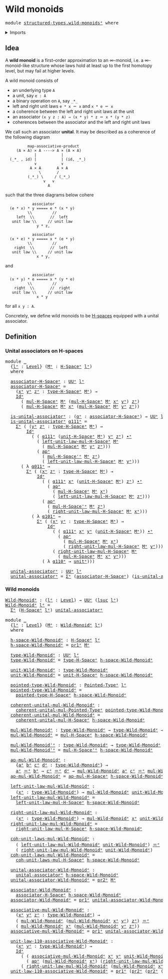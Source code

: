 # Wild monoids

<pre class="Agda"><a id="25" class="Keyword">module</a> <a id="32" href="structured-types.wild-monoids%25E1%25B5%2589.html" class="Module">structured-types.wild-monoidsᵉ</a> <a id="63" class="Keyword">where</a>
</pre>
<details><summary>Imports</summary>

<pre class="Agda"><a id="119" class="Keyword">open</a> <a id="124" class="Keyword">import</a> <a id="131" href="foundation.action-on-identifications-functions%25E1%25B5%2589.html" class="Module">foundation.action-on-identifications-functionsᵉ</a>
<a id="179" class="Keyword">open</a> <a id="184" class="Keyword">import</a> <a id="191" href="foundation.dependent-pair-types%25E1%25B5%2589.html" class="Module">foundation.dependent-pair-typesᵉ</a>
<a id="224" class="Keyword">open</a> <a id="229" class="Keyword">import</a> <a id="236" href="foundation.identity-types%25E1%25B5%2589.html" class="Module">foundation.identity-typesᵉ</a>
<a id="263" class="Keyword">open</a> <a id="268" class="Keyword">import</a> <a id="275" href="foundation.unit-type%25E1%25B5%2589.html" class="Module">foundation.unit-typeᵉ</a>
<a id="297" class="Keyword">open</a> <a id="302" class="Keyword">import</a> <a id="309" href="foundation.universe-levels%25E1%25B5%2589.html" class="Module">foundation.universe-levelsᵉ</a>

<a id="338" class="Keyword">open</a> <a id="343" class="Keyword">import</a> <a id="350" href="structured-types.h-spaces%25E1%25B5%2589.html" class="Module">structured-types.h-spacesᵉ</a>
<a id="377" class="Keyword">open</a> <a id="382" class="Keyword">import</a> <a id="389" href="structured-types.pointed-types%25E1%25B5%2589.html" class="Module">structured-types.pointed-typesᵉ</a>
</pre>
</details>

## Idea

A **wild monoid** is a first–order approximation to an ∞-monoid, i.e. a
∞-monoid-like structure whose laws hold at least up to the first homotopy level,
but may fail at higher levels.

A wild monoid consists of

- an underlying type `A`
- a unit, say `e : A`
- a binary operation on `A`, say `_*_`
- left and right unit laws `e * x ＝ x` and `x * e ＝ x`
- a coherence between the left and right unit laws at the unit
- an associator `(x y z : A) → (x * y) * z ＝ x * (y * z)`
- coherences between the associator and the left and right unit laws

We call such an associator **unital**. It may be described as a coherence of the
following diagram

```text
          map-associative-product
     (A × A) × A ----> A × (A × A)
             |           |
  (_*_ , id) |           | (id, _*_)
             ∨           ∨
           A × A       A × A
               \       /
          (_*_) \     / (_*_)
                 ∨   ∨
                   A
```

such that the three diagrams below cohere

```text
            associator
  (e * x) * y ===== e * (x * y)
          \\         //
     left  \\       //  left
   unit law \\     // unit law
              y * z,
```

```text
            associator
  (x * e) * y ===== x * (e * y)
          \\         //
    right  \\       //  left
   unit law \\     // unit law
              x * y,
```

and

```text
            associator
  (x * y) * e ===== x * (y * e)
          \\         //
    right  \\       //  right
   unit law \\     // unit law
              x * y
```

for all `x y : A`.

Concretely, we define wild monoids to be
[H-spaces](structured-types.h-spaces.md) equipped with a unital associator.

## Definition

### Unital associators on H-spaces

<pre class="Agda"><a id="2156" class="Keyword">module</a> <a id="2163" href="structured-types.wild-monoids%25E1%25B5%2589.html#2163" class="Module">_</a>
  <a id="2167" class="Symbol">{</a><a id="2168" href="structured-types.wild-monoids%25E1%25B5%2589.html#2168" class="Bound">lᵉ</a> <a id="2171" class="Symbol">:</a> <a id="2173" href="Agda.Primitive.html#742" class="Postulate">Level</a><a id="2178" class="Symbol">}</a> <a id="2180" class="Symbol">(</a><a id="2181" href="structured-types.wild-monoids%25E1%25B5%2589.html#2181" class="Bound">Mᵉ</a> <a id="2184" class="Symbol">:</a> <a id="2186" href="structured-types.h-spaces%25E1%25B5%2589.html#2553" class="Function">H-Spaceᵉ</a> <a id="2195" href="structured-types.wild-monoids%25E1%25B5%2589.html#2168" class="Bound">lᵉ</a><a id="2197" class="Symbol">)</a>
  <a id="2201" class="Keyword">where</a>

  <a id="2210" href="structured-types.wild-monoids%25E1%25B5%2589.html#2210" class="Function">associator-H-Spaceᵉ</a> <a id="2230" class="Symbol">:</a> <a id="2232" href="Agda.Primitive.html#429" class="Primitive">UUᵉ</a> <a id="2236" href="structured-types.wild-monoids%25E1%25B5%2589.html#2168" class="Bound">lᵉ</a>
  <a id="2241" href="structured-types.wild-monoids%25E1%25B5%2589.html#2210" class="Function">associator-H-Spaceᵉ</a> <a id="2261" class="Symbol">=</a>
    <a id="2267" class="Symbol">(</a><a id="2268" href="structured-types.wild-monoids%25E1%25B5%2589.html#2268" class="Bound">xᵉ</a> <a id="2271" href="structured-types.wild-monoids%25E1%25B5%2589.html#2271" class="Bound">yᵉ</a> <a id="2274" href="structured-types.wild-monoids%25E1%25B5%2589.html#2274" class="Bound">zᵉ</a> <a id="2277" class="Symbol">:</a> <a id="2279" href="structured-types.h-spaces%25E1%25B5%2589.html#2975" class="Function">type-H-Spaceᵉ</a> <a id="2293" href="structured-types.wild-monoids%25E1%25B5%2589.html#2181" class="Bound">Mᵉ</a><a id="2295" class="Symbol">)</a> <a id="2297" class="Symbol">→</a>
    <a id="2303" href="foundation-core.identity-types%25E1%25B5%2589.html#2647" class="Datatype">Idᵉ</a>
      <a id="2313" class="Symbol">(</a> <a id="2315" href="structured-types.h-spaces%25E1%25B5%2589.html#3288" class="Function">mul-H-Spaceᵉ</a> <a id="2328" href="structured-types.wild-monoids%25E1%25B5%2589.html#2181" class="Bound">Mᵉ</a> <a id="2331" class="Symbol">(</a><a id="2332" href="structured-types.h-spaces%25E1%25B5%2589.html#3288" class="Function">mul-H-Spaceᵉ</a> <a id="2345" href="structured-types.wild-monoids%25E1%25B5%2589.html#2181" class="Bound">Mᵉ</a> <a id="2348" href="structured-types.wild-monoids%25E1%25B5%2589.html#2268" class="Bound">xᵉ</a> <a id="2351" href="structured-types.wild-monoids%25E1%25B5%2589.html#2271" class="Bound">yᵉ</a><a id="2353" class="Symbol">)</a> <a id="2355" href="structured-types.wild-monoids%25E1%25B5%2589.html#2274" class="Bound">zᵉ</a><a id="2357" class="Symbol">)</a>
      <a id="2365" class="Symbol">(</a> <a id="2367" href="structured-types.h-spaces%25E1%25B5%2589.html#3288" class="Function">mul-H-Spaceᵉ</a> <a id="2380" href="structured-types.wild-monoids%25E1%25B5%2589.html#2181" class="Bound">Mᵉ</a> <a id="2383" href="structured-types.wild-monoids%25E1%25B5%2589.html#2268" class="Bound">xᵉ</a> <a id="2386" class="Symbol">(</a><a id="2387" href="structured-types.h-spaces%25E1%25B5%2589.html#3288" class="Function">mul-H-Spaceᵉ</a> <a id="2400" href="structured-types.wild-monoids%25E1%25B5%2589.html#2181" class="Bound">Mᵉ</a> <a id="2403" href="structured-types.wild-monoids%25E1%25B5%2589.html#2271" class="Bound">yᵉ</a> <a id="2406" href="structured-types.wild-monoids%25E1%25B5%2589.html#2274" class="Bound">zᵉ</a><a id="2408" class="Symbol">))</a>

  <a id="2414" href="structured-types.wild-monoids%25E1%25B5%2589.html#2414" class="Function">is-unital-associatorᵉ</a> <a id="2436" class="Symbol">:</a> <a id="2438" class="Symbol">(</a><a id="2439" href="structured-types.wild-monoids%25E1%25B5%2589.html#2439" class="Bound">αᵉ</a> <a id="2442" class="Symbol">:</a> <a id="2444" href="structured-types.wild-monoids%25E1%25B5%2589.html#2210" class="Function">associator-H-Spaceᵉ</a><a id="2463" class="Symbol">)</a> <a id="2465" class="Symbol">→</a> <a id="2467" href="Agda.Primitive.html#429" class="Primitive">UUᵉ</a> <a id="2471" href="structured-types.wild-monoids%25E1%25B5%2589.html#2168" class="Bound">lᵉ</a>
  <a id="2476" href="structured-types.wild-monoids%25E1%25B5%2589.html#2414" class="Function">is-unital-associatorᵉ</a> <a id="2498" href="structured-types.wild-monoids%25E1%25B5%2589.html#2498" class="Bound">α111ᵉ</a> <a id="2504" class="Symbol">=</a>
    <a id="2510" href="foundation.dependent-pair-types%25E1%25B5%2589.html#585" class="Record">Σᵉ</a> <a id="2513" class="Symbol">(</a> <a id="2515" class="Symbol">(</a><a id="2516" href="structured-types.wild-monoids%25E1%25B5%2589.html#2516" class="Bound">yᵉ</a> <a id="2519" href="structured-types.wild-monoids%25E1%25B5%2589.html#2519" class="Bound">zᵉ</a> <a id="2522" class="Symbol">:</a> <a id="2524" href="structured-types.h-spaces%25E1%25B5%2589.html#2975" class="Function">type-H-Spaceᵉ</a> <a id="2538" href="structured-types.wild-monoids%25E1%25B5%2589.html#2181" class="Bound">Mᵉ</a><a id="2540" class="Symbol">)</a> <a id="2542" class="Symbol">→</a>
        <a id="2552" href="foundation-core.identity-types%25E1%25B5%2589.html#2647" class="Datatype">Idᵉ</a>
          <a id="2566" class="Symbol">(</a> <a id="2568" class="Symbol">(</a> <a id="2570" href="structured-types.wild-monoids%25E1%25B5%2589.html#2498" class="Bound">α111ᵉ</a> <a id="2576" class="Symbol">(</a><a id="2577" href="structured-types.h-spaces%25E1%25B5%2589.html#3060" class="Function">unit-H-Spaceᵉ</a> <a id="2591" href="structured-types.wild-monoids%25E1%25B5%2589.html#2181" class="Bound">Mᵉ</a><a id="2593" class="Symbol">)</a> <a id="2595" href="structured-types.wild-monoids%25E1%25B5%2589.html#2516" class="Bound">yᵉ</a> <a id="2598" href="structured-types.wild-monoids%25E1%25B5%2589.html#2519" class="Bound">zᵉ</a><a id="2600" class="Symbol">)</a> <a id="2602" href="foundation-core.identity-types%25E1%25B5%2589.html#5906" class="Function Operator">∙ᵉ</a>
            <a id="2617" class="Symbol">(</a> <a id="2619" href="structured-types.h-spaces%25E1%25B5%2589.html#3973" class="Function">left-unit-law-mul-H-Spaceᵉ</a> <a id="2646" href="structured-types.wild-monoids%25E1%25B5%2589.html#2181" class="Bound">Mᵉ</a>
              <a id="2663" class="Symbol">(</a> <a id="2665" href="structured-types.h-spaces%25E1%25B5%2589.html#3288" class="Function">mul-H-Spaceᵉ</a> <a id="2678" href="structured-types.wild-monoids%25E1%25B5%2589.html#2181" class="Bound">Mᵉ</a> <a id="2681" href="structured-types.wild-monoids%25E1%25B5%2589.html#2516" class="Bound">yᵉ</a> <a id="2684" href="structured-types.wild-monoids%25E1%25B5%2589.html#2519" class="Bound">zᵉ</a><a id="2686" class="Symbol">)))</a>
            <a id="2702" class="Symbol">(</a> <a id="2704" href="foundation.action-on-identifications-functions%25E1%25B5%2589.html#735" class="Function">apᵉ</a>
              <a id="2722" class="Symbol">(</a> <a id="2724" href="structured-types.h-spaces%25E1%25B5%2589.html#3407" class="Function">mul-H-Space&#39;ᵉ</a> <a id="2738" href="structured-types.wild-monoids%25E1%25B5%2589.html#2181" class="Bound">Mᵉ</a> <a id="2741" href="structured-types.wild-monoids%25E1%25B5%2589.html#2519" class="Bound">zᵉ</a><a id="2743" class="Symbol">)</a>
              <a id="2759" class="Symbol">(</a> <a id="2761" href="structured-types.h-spaces%25E1%25B5%2589.html#3973" class="Function">left-unit-law-mul-H-Spaceᵉ</a> <a id="2788" href="structured-types.wild-monoids%25E1%25B5%2589.html#2181" class="Bound">Mᵉ</a> <a id="2791" href="structured-types.wild-monoids%25E1%25B5%2589.html#2516" class="Bound">yᵉ</a><a id="2793" class="Symbol">)))</a>
      <a id="2803" class="Symbol">(</a> <a id="2805" class="Symbol">λ</a> <a id="2807" href="structured-types.wild-monoids%25E1%25B5%2589.html#2807" class="Bound">α011ᵉ</a> <a id="2813" class="Symbol">→</a>
        <a id="2823" href="foundation.dependent-pair-types%25E1%25B5%2589.html#585" class="Record">Σᵉ</a> <a id="2826" class="Symbol">(</a> <a id="2828" class="Symbol">(</a><a id="2829" href="structured-types.wild-monoids%25E1%25B5%2589.html#2829" class="Bound">xᵉ</a> <a id="2832" href="structured-types.wild-monoids%25E1%25B5%2589.html#2832" class="Bound">zᵉ</a> <a id="2835" class="Symbol">:</a> <a id="2837" href="structured-types.h-spaces%25E1%25B5%2589.html#2975" class="Function">type-H-Spaceᵉ</a> <a id="2851" href="structured-types.wild-monoids%25E1%25B5%2589.html#2181" class="Bound">Mᵉ</a><a id="2853" class="Symbol">)</a> <a id="2855" class="Symbol">→</a>
            <a id="2869" href="foundation-core.identity-types%25E1%25B5%2589.html#2647" class="Datatype">Idᵉ</a>
              <a id="2887" class="Symbol">(</a> <a id="2889" class="Symbol">(</a> <a id="2891" href="structured-types.wild-monoids%25E1%25B5%2589.html#2498" class="Bound">α111ᵉ</a> <a id="2897" href="structured-types.wild-monoids%25E1%25B5%2589.html#2829" class="Bound">xᵉ</a> <a id="2900" class="Symbol">(</a><a id="2901" href="structured-types.h-spaces%25E1%25B5%2589.html#3060" class="Function">unit-H-Spaceᵉ</a> <a id="2915" href="structured-types.wild-monoids%25E1%25B5%2589.html#2181" class="Bound">Mᵉ</a><a id="2917" class="Symbol">)</a> <a id="2919" href="structured-types.wild-monoids%25E1%25B5%2589.html#2832" class="Bound">zᵉ</a><a id="2921" class="Symbol">)</a> <a id="2923" href="foundation-core.identity-types%25E1%25B5%2589.html#5906" class="Function Operator">∙ᵉ</a>
                <a id="2942" class="Symbol">(</a> <a id="2944" href="foundation.action-on-identifications-functions%25E1%25B5%2589.html#735" class="Function">apᵉ</a>
                  <a id="2966" class="Symbol">(</a> <a id="2968" href="structured-types.h-spaces%25E1%25B5%2589.html#3288" class="Function">mul-H-Spaceᵉ</a> <a id="2981" href="structured-types.wild-monoids%25E1%25B5%2589.html#2181" class="Bound">Mᵉ</a> <a id="2984" href="structured-types.wild-monoids%25E1%25B5%2589.html#2829" class="Bound">xᵉ</a><a id="2986" class="Symbol">)</a>
                  <a id="3006" class="Symbol">(</a> <a id="3008" href="structured-types.h-spaces%25E1%25B5%2589.html#3973" class="Function">left-unit-law-mul-H-Spaceᵉ</a> <a id="3035" href="structured-types.wild-monoids%25E1%25B5%2589.html#2181" class="Bound">Mᵉ</a> <a id="3038" href="structured-types.wild-monoids%25E1%25B5%2589.html#2832" class="Bound">zᵉ</a><a id="3040" class="Symbol">)))</a>
              <a id="3058" class="Symbol">(</a> <a id="3060" href="foundation.action-on-identifications-functions%25E1%25B5%2589.html#735" class="Function">apᵉ</a>
                <a id="3080" class="Symbol">(</a> <a id="3082" href="structured-types.h-spaces%25E1%25B5%2589.html#3407" class="Function">mul-H-Space&#39;ᵉ</a> <a id="3096" href="structured-types.wild-monoids%25E1%25B5%2589.html#2181" class="Bound">Mᵉ</a> <a id="3099" href="structured-types.wild-monoids%25E1%25B5%2589.html#2832" class="Bound">zᵉ</a><a id="3101" class="Symbol">)</a>
                <a id="3119" class="Symbol">(</a> <a id="3121" href="structured-types.h-spaces%25E1%25B5%2589.html#4147" class="Function">right-unit-law-mul-H-Spaceᵉ</a> <a id="3149" href="structured-types.wild-monoids%25E1%25B5%2589.html#2181" class="Bound">Mᵉ</a> <a id="3152" href="structured-types.wild-monoids%25E1%25B5%2589.html#2829" class="Bound">xᵉ</a><a id="3154" class="Symbol">)))</a>
          <a id="3168" class="Symbol">(</a> <a id="3170" class="Symbol">λ</a> <a id="3172" href="structured-types.wild-monoids%25E1%25B5%2589.html#3172" class="Bound">α101ᵉ</a> <a id="3178" class="Symbol">→</a>
            <a id="3192" href="foundation.dependent-pair-types%25E1%25B5%2589.html#585" class="Record">Σᵉ</a> <a id="3195" class="Symbol">(</a> <a id="3197" class="Symbol">(</a><a id="3198" href="structured-types.wild-monoids%25E1%25B5%2589.html#3198" class="Bound">xᵉ</a> <a id="3201" href="structured-types.wild-monoids%25E1%25B5%2589.html#3201" class="Bound">yᵉ</a> <a id="3204" class="Symbol">:</a> <a id="3206" href="structured-types.h-spaces%25E1%25B5%2589.html#2975" class="Function">type-H-Spaceᵉ</a> <a id="3220" href="structured-types.wild-monoids%25E1%25B5%2589.html#2181" class="Bound">Mᵉ</a><a id="3222" class="Symbol">)</a> <a id="3224" class="Symbol">→</a>
                <a id="3242" href="foundation-core.identity-types%25E1%25B5%2589.html#2647" class="Datatype">Idᵉ</a>
                  <a id="3264" class="Symbol">(</a> <a id="3266" class="Symbol">(</a> <a id="3268" href="structured-types.wild-monoids%25E1%25B5%2589.html#2498" class="Bound">α111ᵉ</a> <a id="3274" href="structured-types.wild-monoids%25E1%25B5%2589.html#3198" class="Bound">xᵉ</a> <a id="3277" href="structured-types.wild-monoids%25E1%25B5%2589.html#3201" class="Bound">yᵉ</a> <a id="3280" class="Symbol">(</a><a id="3281" href="structured-types.h-spaces%25E1%25B5%2589.html#3060" class="Function">unit-H-Spaceᵉ</a> <a id="3295" href="structured-types.wild-monoids%25E1%25B5%2589.html#2181" class="Bound">Mᵉ</a><a id="3297" class="Symbol">))</a> <a id="3300" href="foundation-core.identity-types%25E1%25B5%2589.html#5906" class="Function Operator">∙ᵉ</a>
                    <a id="3323" class="Symbol">(</a> <a id="3325" href="foundation.action-on-identifications-functions%25E1%25B5%2589.html#735" class="Function">apᵉ</a>
                      <a id="3351" class="Symbol">(</a> <a id="3353" href="structured-types.h-spaces%25E1%25B5%2589.html#3288" class="Function">mul-H-Spaceᵉ</a> <a id="3366" href="structured-types.wild-monoids%25E1%25B5%2589.html#2181" class="Bound">Mᵉ</a> <a id="3369" href="structured-types.wild-monoids%25E1%25B5%2589.html#3198" class="Bound">xᵉ</a><a id="3371" class="Symbol">)</a>
                      <a id="3395" class="Symbol">(</a> <a id="3397" href="structured-types.h-spaces%25E1%25B5%2589.html#4147" class="Function">right-unit-law-mul-H-Spaceᵉ</a> <a id="3425" href="structured-types.wild-monoids%25E1%25B5%2589.html#2181" class="Bound">Mᵉ</a> <a id="3428" href="structured-types.wild-monoids%25E1%25B5%2589.html#3201" class="Bound">yᵉ</a><a id="3430" class="Symbol">)))</a>
                  <a id="3452" class="Symbol">(</a> <a id="3454" href="structured-types.h-spaces%25E1%25B5%2589.html#4147" class="Function">right-unit-law-mul-H-Spaceᵉ</a> <a id="3482" href="structured-types.wild-monoids%25E1%25B5%2589.html#2181" class="Bound">Mᵉ</a>
                    <a id="3505" class="Symbol">(</a> <a id="3507" href="structured-types.h-spaces%25E1%25B5%2589.html#3288" class="Function">mul-H-Spaceᵉ</a> <a id="3520" href="structured-types.wild-monoids%25E1%25B5%2589.html#2181" class="Bound">Mᵉ</a> <a id="3523" href="structured-types.wild-monoids%25E1%25B5%2589.html#3198" class="Bound">xᵉ</a> <a id="3526" href="structured-types.wild-monoids%25E1%25B5%2589.html#3201" class="Bound">yᵉ</a><a id="3528" class="Symbol">)))</a>
              <a id="3546" class="Symbol">(</a> <a id="3548" class="Symbol">λ</a> <a id="3550" href="structured-types.wild-monoids%25E1%25B5%2589.html#3550" class="Bound">α110ᵉ</a> <a id="3556" class="Symbol">→</a> <a id="3558" href="foundation.unit-type%25E1%25B5%2589.html#826" class="Record">unitᵉ</a><a id="3563" class="Symbol">)))</a>

  <a id="3570" href="structured-types.wild-monoids%25E1%25B5%2589.html#3570" class="Function">unital-associatorᵉ</a> <a id="3589" class="Symbol">:</a> <a id="3591" href="Agda.Primitive.html#429" class="Primitive">UUᵉ</a> <a id="3595" href="structured-types.wild-monoids%25E1%25B5%2589.html#2168" class="Bound">lᵉ</a>
  <a id="3600" href="structured-types.wild-monoids%25E1%25B5%2589.html#3570" class="Function">unital-associatorᵉ</a> <a id="3619" class="Symbol">=</a> <a id="3621" href="foundation.dependent-pair-types%25E1%25B5%2589.html#585" class="Record">Σᵉ</a> <a id="3624" class="Symbol">(</a><a id="3625" href="structured-types.wild-monoids%25E1%25B5%2589.html#2210" class="Function">associator-H-Spaceᵉ</a><a id="3644" class="Symbol">)</a> <a id="3646" class="Symbol">(</a><a id="3647" href="structured-types.wild-monoids%25E1%25B5%2589.html#2414" class="Function">is-unital-associatorᵉ</a><a id="3668" class="Symbol">)</a>
</pre>
### Wild monoids

<pre class="Agda"><a id="Wild-Monoidᵉ"></a><a id="3701" href="structured-types.wild-monoids%25E1%25B5%2589.html#3701" class="Function">Wild-Monoidᵉ</a> <a id="3714" class="Symbol">:</a> <a id="3716" class="Symbol">(</a><a id="3717" href="structured-types.wild-monoids%25E1%25B5%2589.html#3717" class="Bound">lᵉ</a> <a id="3720" class="Symbol">:</a> <a id="3722" href="Agda.Primitive.html#742" class="Postulate">Level</a><a id="3727" class="Symbol">)</a> <a id="3729" class="Symbol">→</a> <a id="3731" href="Agda.Primitive.html#429" class="Primitive">UUᵉ</a> <a id="3735" class="Symbol">(</a><a id="3736" href="Agda.Primitive.html#931" class="Primitive">lsuc</a> <a id="3741" href="structured-types.wild-monoids%25E1%25B5%2589.html#3717" class="Bound">lᵉ</a><a id="3743" class="Symbol">)</a>
<a id="3745" href="structured-types.wild-monoids%25E1%25B5%2589.html#3701" class="Function">Wild-Monoidᵉ</a> <a id="3758" href="structured-types.wild-monoids%25E1%25B5%2589.html#3758" class="Bound">lᵉ</a> <a id="3761" class="Symbol">=</a>
  <a id="3765" href="foundation.dependent-pair-types%25E1%25B5%2589.html#585" class="Record">Σᵉ</a> <a id="3768" class="Symbol">(</a><a id="3769" href="structured-types.h-spaces%25E1%25B5%2589.html#2553" class="Function">H-Spaceᵉ</a> <a id="3778" href="structured-types.wild-monoids%25E1%25B5%2589.html#3758" class="Bound">lᵉ</a><a id="3780" class="Symbol">)</a> <a id="3782" href="structured-types.wild-monoids%25E1%25B5%2589.html#3570" class="Function">unital-associatorᵉ</a>

<a id="3802" class="Keyword">module</a> <a id="3809" href="structured-types.wild-monoids%25E1%25B5%2589.html#3809" class="Module">_</a>
  <a id="3813" class="Symbol">{</a><a id="3814" href="structured-types.wild-monoids%25E1%25B5%2589.html#3814" class="Bound">lᵉ</a> <a id="3817" class="Symbol">:</a> <a id="3819" href="Agda.Primitive.html#742" class="Postulate">Level</a><a id="3824" class="Symbol">}</a> <a id="3826" class="Symbol">(</a><a id="3827" href="structured-types.wild-monoids%25E1%25B5%2589.html#3827" class="Bound">Mᵉ</a> <a id="3830" class="Symbol">:</a> <a id="3832" href="structured-types.wild-monoids%25E1%25B5%2589.html#3701" class="Function">Wild-Monoidᵉ</a> <a id="3845" href="structured-types.wild-monoids%25E1%25B5%2589.html#3814" class="Bound">lᵉ</a><a id="3847" class="Symbol">)</a>
  <a id="3851" class="Keyword">where</a>

  <a id="3860" href="structured-types.wild-monoids%25E1%25B5%2589.html#3860" class="Function">h-space-Wild-Monoidᵉ</a> <a id="3881" class="Symbol">:</a> <a id="3883" href="structured-types.h-spaces%25E1%25B5%2589.html#2553" class="Function">H-Spaceᵉ</a> <a id="3892" href="structured-types.wild-monoids%25E1%25B5%2589.html#3814" class="Bound">lᵉ</a>
  <a id="3897" href="structured-types.wild-monoids%25E1%25B5%2589.html#3860" class="Function">h-space-Wild-Monoidᵉ</a> <a id="3918" class="Symbol">=</a> <a id="3920" href="foundation.dependent-pair-types%25E1%25B5%2589.html#697" class="Field">pr1ᵉ</a> <a id="3925" href="structured-types.wild-monoids%25E1%25B5%2589.html#3827" class="Bound">Mᵉ</a>

  <a id="3931" href="structured-types.wild-monoids%25E1%25B5%2589.html#3931" class="Function">type-Wild-Monoidᵉ</a> <a id="3949" class="Symbol">:</a> <a id="3951" href="Agda.Primitive.html#429" class="Primitive">UUᵉ</a> <a id="3955" href="structured-types.wild-monoids%25E1%25B5%2589.html#3814" class="Bound">lᵉ</a>
  <a id="3960" href="structured-types.wild-monoids%25E1%25B5%2589.html#3931" class="Function">type-Wild-Monoidᵉ</a> <a id="3978" class="Symbol">=</a> <a id="3980" href="structured-types.h-spaces%25E1%25B5%2589.html#2975" class="Function">type-H-Spaceᵉ</a> <a id="3994" href="structured-types.wild-monoids%25E1%25B5%2589.html#3860" class="Function">h-space-Wild-Monoidᵉ</a>

  <a id="4018" href="structured-types.wild-monoids%25E1%25B5%2589.html#4018" class="Function">unit-Wild-Monoidᵉ</a> <a id="4036" class="Symbol">:</a> <a id="4038" href="structured-types.wild-monoids%25E1%25B5%2589.html#3931" class="Function">type-Wild-Monoidᵉ</a>
  <a id="4058" href="structured-types.wild-monoids%25E1%25B5%2589.html#4018" class="Function">unit-Wild-Monoidᵉ</a> <a id="4076" class="Symbol">=</a> <a id="4078" href="structured-types.h-spaces%25E1%25B5%2589.html#3060" class="Function">unit-H-Spaceᵉ</a> <a id="4092" href="structured-types.wild-monoids%25E1%25B5%2589.html#3860" class="Function">h-space-Wild-Monoidᵉ</a>

  <a id="4116" href="structured-types.wild-monoids%25E1%25B5%2589.html#4116" class="Function">pointed-type-Wild-Monoidᵉ</a> <a id="4142" class="Symbol">:</a> <a id="4144" href="structured-types.pointed-types%25E1%25B5%2589.html#358" class="Function">Pointed-Typeᵉ</a> <a id="4158" href="structured-types.wild-monoids%25E1%25B5%2589.html#3814" class="Bound">lᵉ</a>
  <a id="4163" href="structured-types.wild-monoids%25E1%25B5%2589.html#4116" class="Function">pointed-type-Wild-Monoidᵉ</a> <a id="4189" class="Symbol">=</a>
    <a id="4195" href="structured-types.h-spaces%25E1%25B5%2589.html#2897" class="Function">pointed-type-H-Spaceᵉ</a> <a id="4217" href="structured-types.wild-monoids%25E1%25B5%2589.html#3860" class="Function">h-space-Wild-Monoidᵉ</a>

  <a id="4241" href="structured-types.wild-monoids%25E1%25B5%2589.html#4241" class="Function">coherent-unital-mul-Wild-Monoidᵉ</a> <a id="4274" class="Symbol">:</a>
    <a id="4280" href="structured-types.h-spaces%25E1%25B5%2589.html#1701" class="Function">coherent-unital-mul-Pointed-Typeᵉ</a> <a id="4314" href="structured-types.wild-monoids%25E1%25B5%2589.html#4116" class="Function">pointed-type-Wild-Monoidᵉ</a>
  <a id="4342" href="structured-types.wild-monoids%25E1%25B5%2589.html#4241" class="Function">coherent-unital-mul-Wild-Monoidᵉ</a> <a id="4375" class="Symbol">=</a>
    <a id="4381" href="structured-types.h-spaces%25E1%25B5%2589.html#3153" class="Function">coherent-unital-mul-H-Spaceᵉ</a> <a id="4410" href="structured-types.wild-monoids%25E1%25B5%2589.html#3860" class="Function">h-space-Wild-Monoidᵉ</a>

  <a id="4434" href="structured-types.wild-monoids%25E1%25B5%2589.html#4434" class="Function">mul-Wild-Monoidᵉ</a> <a id="4451" class="Symbol">:</a> <a id="4453" href="structured-types.wild-monoids%25E1%25B5%2589.html#3931" class="Function">type-Wild-Monoidᵉ</a> <a id="4471" class="Symbol">→</a> <a id="4473" href="structured-types.wild-monoids%25E1%25B5%2589.html#3931" class="Function">type-Wild-Monoidᵉ</a> <a id="4491" class="Symbol">→</a> <a id="4493" href="structured-types.wild-monoids%25E1%25B5%2589.html#3931" class="Function">type-Wild-Monoidᵉ</a>
  <a id="4513" href="structured-types.wild-monoids%25E1%25B5%2589.html#4434" class="Function">mul-Wild-Monoidᵉ</a> <a id="4530" class="Symbol">=</a> <a id="4532" href="structured-types.h-spaces%25E1%25B5%2589.html#3288" class="Function">mul-H-Spaceᵉ</a> <a id="4545" href="structured-types.wild-monoids%25E1%25B5%2589.html#3860" class="Function">h-space-Wild-Monoidᵉ</a>

  <a id="4569" href="structured-types.wild-monoids%25E1%25B5%2589.html#4569" class="Function">mul-Wild-Monoid&#39;ᵉ</a> <a id="4587" class="Symbol">:</a> <a id="4589" href="structured-types.wild-monoids%25E1%25B5%2589.html#3931" class="Function">type-Wild-Monoidᵉ</a> <a id="4607" class="Symbol">→</a> <a id="4609" href="structured-types.wild-monoids%25E1%25B5%2589.html#3931" class="Function">type-Wild-Monoidᵉ</a> <a id="4627" class="Symbol">→</a> <a id="4629" href="structured-types.wild-monoids%25E1%25B5%2589.html#3931" class="Function">type-Wild-Monoidᵉ</a>
  <a id="4649" href="structured-types.wild-monoids%25E1%25B5%2589.html#4569" class="Function">mul-Wild-Monoid&#39;ᵉ</a> <a id="4667" class="Symbol">=</a> <a id="4669" href="structured-types.h-spaces%25E1%25B5%2589.html#3407" class="Function">mul-H-Space&#39;ᵉ</a> <a id="4683" href="structured-types.wild-monoids%25E1%25B5%2589.html#3860" class="Function">h-space-Wild-Monoidᵉ</a>

  <a id="4707" href="structured-types.wild-monoids%25E1%25B5%2589.html#4707" class="Function">ap-mul-Wild-Monoidᵉ</a> <a id="4727" class="Symbol">:</a>
    <a id="4733" class="Symbol">{</a><a id="4734" href="structured-types.wild-monoids%25E1%25B5%2589.html#4734" class="Bound">aᵉ</a> <a id="4737" href="structured-types.wild-monoids%25E1%25B5%2589.html#4737" class="Bound">bᵉ</a> <a id="4740" href="structured-types.wild-monoids%25E1%25B5%2589.html#4740" class="Bound">cᵉ</a> <a id="4743" href="structured-types.wild-monoids%25E1%25B5%2589.html#4743" class="Bound">dᵉ</a> <a id="4746" class="Symbol">:</a> <a id="4748" href="structured-types.wild-monoids%25E1%25B5%2589.html#3931" class="Function">type-Wild-Monoidᵉ</a><a id="4765" class="Symbol">}</a> <a id="4767" class="Symbol">→</a>
    <a id="4773" href="structured-types.wild-monoids%25E1%25B5%2589.html#4734" class="Bound">aᵉ</a> <a id="4776" href="foundation-core.identity-types%25E1%25B5%2589.html#2730" class="Function Operator">＝ᵉ</a> <a id="4779" href="structured-types.wild-monoids%25E1%25B5%2589.html#4737" class="Bound">bᵉ</a> <a id="4782" class="Symbol">→</a> <a id="4784" href="structured-types.wild-monoids%25E1%25B5%2589.html#4740" class="Bound">cᵉ</a> <a id="4787" href="foundation-core.identity-types%25E1%25B5%2589.html#2730" class="Function Operator">＝ᵉ</a> <a id="4790" href="structured-types.wild-monoids%25E1%25B5%2589.html#4743" class="Bound">dᵉ</a> <a id="4793" class="Symbol">→</a> <a id="4795" href="structured-types.wild-monoids%25E1%25B5%2589.html#4434" class="Function">mul-Wild-Monoidᵉ</a> <a id="4812" href="structured-types.wild-monoids%25E1%25B5%2589.html#4734" class="Bound">aᵉ</a> <a id="4815" href="structured-types.wild-monoids%25E1%25B5%2589.html#4740" class="Bound">cᵉ</a> <a id="4818" href="foundation-core.identity-types%25E1%25B5%2589.html#2730" class="Function Operator">＝ᵉ</a> <a id="4821" href="structured-types.wild-monoids%25E1%25B5%2589.html#4434" class="Function">mul-Wild-Monoidᵉ</a> <a id="4838" href="structured-types.wild-monoids%25E1%25B5%2589.html#4737" class="Bound">bᵉ</a> <a id="4841" href="structured-types.wild-monoids%25E1%25B5%2589.html#4743" class="Bound">dᵉ</a>
  <a id="4846" href="structured-types.wild-monoids%25E1%25B5%2589.html#4707" class="Function">ap-mul-Wild-Monoidᵉ</a> <a id="4866" class="Symbol">=</a> <a id="4868" href="structured-types.h-spaces%25E1%25B5%2589.html#3519" class="Function">ap-mul-H-Spaceᵉ</a> <a id="4884" href="structured-types.wild-monoids%25E1%25B5%2589.html#3860" class="Function">h-space-Wild-Monoidᵉ</a>

  <a id="4908" href="structured-types.wild-monoids%25E1%25B5%2589.html#4908" class="Function">left-unit-law-mul-Wild-Monoidᵉ</a> <a id="4939" class="Symbol">:</a>
    <a id="4945" class="Symbol">(</a><a id="4946" href="structured-types.wild-monoids%25E1%25B5%2589.html#4946" class="Bound">xᵉ</a> <a id="4949" class="Symbol">:</a> <a id="4951" href="structured-types.wild-monoids%25E1%25B5%2589.html#3931" class="Function">type-Wild-Monoidᵉ</a><a id="4968" class="Symbol">)</a> <a id="4970" class="Symbol">→</a> <a id="4972" href="structured-types.wild-monoids%25E1%25B5%2589.html#4434" class="Function">mul-Wild-Monoidᵉ</a> <a id="4989" href="structured-types.wild-monoids%25E1%25B5%2589.html#4018" class="Function">unit-Wild-Monoidᵉ</a> <a id="5007" href="structured-types.wild-monoids%25E1%25B5%2589.html#4946" class="Bound">xᵉ</a> <a id="5010" href="foundation-core.identity-types%25E1%25B5%2589.html#2730" class="Function Operator">＝ᵉ</a> <a id="5013" href="structured-types.wild-monoids%25E1%25B5%2589.html#4946" class="Bound">xᵉ</a>
  <a id="5018" href="structured-types.wild-monoids%25E1%25B5%2589.html#4908" class="Function">left-unit-law-mul-Wild-Monoidᵉ</a> <a id="5049" class="Symbol">=</a>
    <a id="5055" href="structured-types.h-spaces%25E1%25B5%2589.html#3973" class="Function">left-unit-law-mul-H-Spaceᵉ</a> <a id="5082" href="structured-types.wild-monoids%25E1%25B5%2589.html#3860" class="Function">h-space-Wild-Monoidᵉ</a>

  <a id="5106" href="structured-types.wild-monoids%25E1%25B5%2589.html#5106" class="Function">right-unit-law-mul-Wild-Monoidᵉ</a> <a id="5138" class="Symbol">:</a>
    <a id="5144" class="Symbol">(</a><a id="5145" href="structured-types.wild-monoids%25E1%25B5%2589.html#5145" class="Bound">xᵉ</a> <a id="5148" class="Symbol">:</a> <a id="5150" href="structured-types.wild-monoids%25E1%25B5%2589.html#3931" class="Function">type-Wild-Monoidᵉ</a><a id="5167" class="Symbol">)</a> <a id="5169" class="Symbol">→</a> <a id="5171" href="structured-types.wild-monoids%25E1%25B5%2589.html#4434" class="Function">mul-Wild-Monoidᵉ</a> <a id="5188" href="structured-types.wild-monoids%25E1%25B5%2589.html#5145" class="Bound">xᵉ</a> <a id="5191" href="structured-types.wild-monoids%25E1%25B5%2589.html#4018" class="Function">unit-Wild-Monoidᵉ</a> <a id="5209" href="foundation-core.identity-types%25E1%25B5%2589.html#2730" class="Function Operator">＝ᵉ</a> <a id="5212" href="structured-types.wild-monoids%25E1%25B5%2589.html#5145" class="Bound">xᵉ</a>
  <a id="5217" href="structured-types.wild-monoids%25E1%25B5%2589.html#5106" class="Function">right-unit-law-mul-Wild-Monoidᵉ</a> <a id="5249" class="Symbol">=</a>
    <a id="5255" href="structured-types.h-spaces%25E1%25B5%2589.html#4147" class="Function">right-unit-law-mul-H-Spaceᵉ</a> <a id="5283" href="structured-types.wild-monoids%25E1%25B5%2589.html#3860" class="Function">h-space-Wild-Monoidᵉ</a>

  <a id="5307" href="structured-types.wild-monoids%25E1%25B5%2589.html#5307" class="Function">coh-unit-laws-mul-Wild-Monoidᵉ</a> <a id="5338" class="Symbol">:</a>
    <a id="5344" class="Symbol">(</a> <a id="5346" href="structured-types.wild-monoids%25E1%25B5%2589.html#4908" class="Function">left-unit-law-mul-Wild-Monoidᵉ</a> <a id="5377" href="structured-types.wild-monoids%25E1%25B5%2589.html#4018" class="Function">unit-Wild-Monoidᵉ</a><a id="5394" class="Symbol">)</a> <a id="5396" href="foundation-core.identity-types%25E1%25B5%2589.html#2730" class="Function Operator">＝ᵉ</a>
    <a id="5403" class="Symbol">(</a> <a id="5405" href="structured-types.wild-monoids%25E1%25B5%2589.html#5106" class="Function">right-unit-law-mul-Wild-Monoidᵉ</a> <a id="5437" href="structured-types.wild-monoids%25E1%25B5%2589.html#4018" class="Function">unit-Wild-Monoidᵉ</a><a id="5454" class="Symbol">)</a>
  <a id="5458" href="structured-types.wild-monoids%25E1%25B5%2589.html#5307" class="Function">coh-unit-laws-mul-Wild-Monoidᵉ</a> <a id="5489" class="Symbol">=</a>
    <a id="5495" href="structured-types.h-spaces%25E1%25B5%2589.html#4330" class="Function">coh-unit-laws-mul-H-Spaceᵉ</a> <a id="5522" href="structured-types.wild-monoids%25E1%25B5%2589.html#3860" class="Function">h-space-Wild-Monoidᵉ</a>

  <a id="5546" href="structured-types.wild-monoids%25E1%25B5%2589.html#5546" class="Function">unital-associator-Wild-Monoidᵉ</a> <a id="5577" class="Symbol">:</a>
    <a id="5583" href="structured-types.wild-monoids%25E1%25B5%2589.html#3570" class="Function">unital-associatorᵉ</a> <a id="5602" href="structured-types.wild-monoids%25E1%25B5%2589.html#3860" class="Function">h-space-Wild-Monoidᵉ</a>
  <a id="5625" href="structured-types.wild-monoids%25E1%25B5%2589.html#5546" class="Function">unital-associator-Wild-Monoidᵉ</a> <a id="5656" class="Symbol">=</a> <a id="5658" href="foundation.dependent-pair-types%25E1%25B5%2589.html#711" class="Field">pr2ᵉ</a> <a id="5663" href="structured-types.wild-monoids%25E1%25B5%2589.html#3827" class="Bound">Mᵉ</a>

  <a id="5669" href="structured-types.wild-monoids%25E1%25B5%2589.html#5669" class="Function">associator-Wild-Monoidᵉ</a> <a id="5693" class="Symbol">:</a>
    <a id="5699" href="structured-types.wild-monoids%25E1%25B5%2589.html#2210" class="Function">associator-H-Spaceᵉ</a> <a id="5719" href="structured-types.wild-monoids%25E1%25B5%2589.html#3860" class="Function">h-space-Wild-Monoidᵉ</a>
  <a id="5742" href="structured-types.wild-monoids%25E1%25B5%2589.html#5669" class="Function">associator-Wild-Monoidᵉ</a> <a id="5766" class="Symbol">=</a> <a id="5768" href="foundation.dependent-pair-types%25E1%25B5%2589.html#697" class="Field">pr1ᵉ</a> <a id="5773" href="structured-types.wild-monoids%25E1%25B5%2589.html#5546" class="Function">unital-associator-Wild-Monoidᵉ</a>

  <a id="5807" href="structured-types.wild-monoids%25E1%25B5%2589.html#5807" class="Function">associative-mul-Wild-Monoidᵉ</a> <a id="5836" class="Symbol">:</a>
    <a id="5842" class="Symbol">(</a><a id="5843" href="structured-types.wild-monoids%25E1%25B5%2589.html#5843" class="Bound">xᵉ</a> <a id="5846" href="structured-types.wild-monoids%25E1%25B5%2589.html#5846" class="Bound">yᵉ</a> <a id="5849" href="structured-types.wild-monoids%25E1%25B5%2589.html#5849" class="Bound">zᵉ</a> <a id="5852" class="Symbol">:</a> <a id="5854" href="structured-types.wild-monoids%25E1%25B5%2589.html#3931" class="Function">type-Wild-Monoidᵉ</a><a id="5871" class="Symbol">)</a> <a id="5873" class="Symbol">→</a>
    <a id="5879" class="Symbol">(</a> <a id="5881" href="structured-types.wild-monoids%25E1%25B5%2589.html#4434" class="Function">mul-Wild-Monoidᵉ</a> <a id="5898" class="Symbol">(</a><a id="5899" href="structured-types.wild-monoids%25E1%25B5%2589.html#4434" class="Function">mul-Wild-Monoidᵉ</a> <a id="5916" href="structured-types.wild-monoids%25E1%25B5%2589.html#5843" class="Bound">xᵉ</a> <a id="5919" href="structured-types.wild-monoids%25E1%25B5%2589.html#5846" class="Bound">yᵉ</a><a id="5921" class="Symbol">)</a> <a id="5923" href="structured-types.wild-monoids%25E1%25B5%2589.html#5849" class="Bound">zᵉ</a><a id="5925" class="Symbol">)</a> <a id="5927" href="foundation-core.identity-types%25E1%25B5%2589.html#2730" class="Function Operator">＝ᵉ</a>
    <a id="5934" class="Symbol">(</a> <a id="5936" href="structured-types.wild-monoids%25E1%25B5%2589.html#4434" class="Function">mul-Wild-Monoidᵉ</a> <a id="5953" href="structured-types.wild-monoids%25E1%25B5%2589.html#5843" class="Bound">xᵉ</a> <a id="5956" class="Symbol">(</a><a id="5957" href="structured-types.wild-monoids%25E1%25B5%2589.html#4434" class="Function">mul-Wild-Monoidᵉ</a> <a id="5974" href="structured-types.wild-monoids%25E1%25B5%2589.html#5846" class="Bound">yᵉ</a> <a id="5977" href="structured-types.wild-monoids%25E1%25B5%2589.html#5849" class="Bound">zᵉ</a><a id="5979" class="Symbol">))</a>
  <a id="5984" href="structured-types.wild-monoids%25E1%25B5%2589.html#5807" class="Function">associative-mul-Wild-Monoidᵉ</a> <a id="6013" class="Symbol">=</a> <a id="6015" href="foundation.dependent-pair-types%25E1%25B5%2589.html#697" class="Field">pr1ᵉ</a> <a id="6020" href="structured-types.wild-monoids%25E1%25B5%2589.html#5546" class="Function">unital-associator-Wild-Monoidᵉ</a>

  <a id="6054" href="structured-types.wild-monoids%25E1%25B5%2589.html#6054" class="Function">unit-law-110-associative-Wild-Monoidᵉ</a> <a id="6092" class="Symbol">:</a>
    <a id="6098" class="Symbol">(</a><a id="6099" href="structured-types.wild-monoids%25E1%25B5%2589.html#6099" class="Bound">xᵉ</a> <a id="6102" href="structured-types.wild-monoids%25E1%25B5%2589.html#6102" class="Bound">yᵉ</a> <a id="6105" class="Symbol">:</a> <a id="6107" href="structured-types.wild-monoids%25E1%25B5%2589.html#3931" class="Function">type-Wild-Monoidᵉ</a><a id="6124" class="Symbol">)</a> <a id="6126" class="Symbol">→</a>
    <a id="6132" href="foundation-core.identity-types%25E1%25B5%2589.html#2647" class="Datatype">Idᵉ</a>
      <a id="6142" class="Symbol">(</a> <a id="6144" class="Symbol">(</a> <a id="6146" href="structured-types.wild-monoids%25E1%25B5%2589.html#5807" class="Function">associative-mul-Wild-Monoidᵉ</a> <a id="6175" href="structured-types.wild-monoids%25E1%25B5%2589.html#6099" class="Bound">xᵉ</a> <a id="6178" href="structured-types.wild-monoids%25E1%25B5%2589.html#6102" class="Bound">yᵉ</a> <a id="6181" href="structured-types.wild-monoids%25E1%25B5%2589.html#4018" class="Function">unit-Wild-Monoidᵉ</a><a id="6198" class="Symbol">)</a> <a id="6200" href="foundation-core.identity-types%25E1%25B5%2589.html#5906" class="Function Operator">∙ᵉ</a>
        <a id="6211" class="Symbol">(</a> <a id="6213" href="foundation.action-on-identifications-functions%25E1%25B5%2589.html#735" class="Function">apᵉ</a> <a id="6217" class="Symbol">(</a><a id="6218" href="structured-types.wild-monoids%25E1%25B5%2589.html#4434" class="Function">mul-Wild-Monoidᵉ</a> <a id="6235" href="structured-types.wild-monoids%25E1%25B5%2589.html#6099" class="Bound">xᵉ</a><a id="6237" class="Symbol">)</a> <a id="6239" class="Symbol">(</a><a id="6240" href="structured-types.wild-monoids%25E1%25B5%2589.html#5106" class="Function">right-unit-law-mul-Wild-Monoidᵉ</a> <a id="6272" href="structured-types.wild-monoids%25E1%25B5%2589.html#6102" class="Bound">yᵉ</a><a id="6274" class="Symbol">)))</a>
      <a id="6284" class="Symbol">(</a> <a id="6286" href="structured-types.wild-monoids%25E1%25B5%2589.html#5106" class="Function">right-unit-law-mul-Wild-Monoidᵉ</a> <a id="6318" class="Symbol">(</a><a id="6319" href="structured-types.wild-monoids%25E1%25B5%2589.html#4434" class="Function">mul-Wild-Monoidᵉ</a> <a id="6336" href="structured-types.wild-monoids%25E1%25B5%2589.html#6099" class="Bound">xᵉ</a> <a id="6339" href="structured-types.wild-monoids%25E1%25B5%2589.html#6102" class="Bound">yᵉ</a><a id="6341" class="Symbol">))</a>
  <a id="6346" href="structured-types.wild-monoids%25E1%25B5%2589.html#6054" class="Function">unit-law-110-associative-Wild-Monoidᵉ</a> <a id="6384" class="Symbol">=</a> <a id="6386" href="foundation.dependent-pair-types%25E1%25B5%2589.html#697" class="Field">pr1ᵉ</a> <a id="6391" class="Symbol">(</a><a id="6392" href="foundation.dependent-pair-types%25E1%25B5%2589.html#711" class="Field">pr2ᵉ</a> <a id="6397" class="Symbol">(</a><a id="6398" href="foundation.dependent-pair-types%25E1%25B5%2589.html#711" class="Field">pr2ᵉ</a> <a id="6403" class="Symbol">(</a><a id="6404" href="foundation.dependent-pair-types%25E1%25B5%2589.html#711" class="Field">pr2ᵉ</a> <a id="6409" class="Symbol">(</a><a id="6410" href="foundation.dependent-pair-types%25E1%25B5%2589.html#711" class="Field">pr2ᵉ</a> <a id="6415" href="structured-types.wild-monoids%25E1%25B5%2589.html#3827" class="Bound">Mᵉ</a><a id="6417" class="Symbol">))))</a>
</pre>